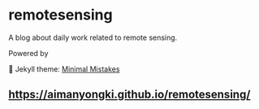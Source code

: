 # remotesensing
A blog about daily work related to remote sensing. 
 
Powered by 

:triangular_ruler: Jekyll theme: [Minimal Mistakes](https://mmistakes.github.io/minimal-mistakes/)

## https://aimanyongki.github.io/remotesensing/
